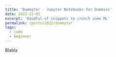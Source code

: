 ```yaml
---
title: 'Dummyter - Jupyter Notebooks for Dummies'
date: 2022-12-01
excerpt: 'Handful of snippets to crunch some ML'
permalink: /posts/2022/dummyter
tags:
  - code
  - beginner
---
```


Blabla